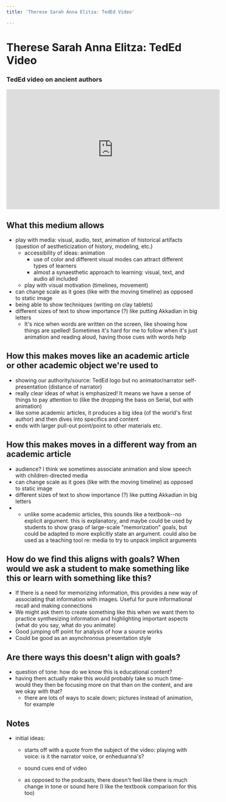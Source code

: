```yaml
---
title: 'Therese Sarah Anna Elitza: TedEd Video'

---
```


# Therese Sarah Anna Elitza: TedEd Video

### TedEd video on ancient authors

<iframe width="560" height="315" src="https://www.youtube.com/embed/XhNw1BhV6sw" title="YouTube video player" frameborder="0" allow="accelerometer; autoplay; clipboard-write; encrypted-media; gyroscope; picture-in-picture" allowfullscreen></iframe>

## What this medium allows
* play with media: visual, audio, text, animation of historical artifacts (question of aestheticization of history, modeling, etc.)
    * accessibility of ideas: animation
        * use of color and different visual modes can attract different types of learners 
        * almost a synaesthetic approach to learning: visual, text, and audio all included
    * play with visual motivation (timelines, movement)
 * can change scale as it goes (like with the moving timeline) as opposed to static image
 *  being able to show techniques (writing on clay tablets)
 *  different sizes of text to show importance (?) like putting Akkadian in big letters
     * It's nice when words are written on the screen, like showing how things are spelled! Sometimes it's hard for me to follow when it's just animation and reading aloud, having those cues with words help

## How this makes moves like an academic article or other academic object we're used to
  * showing our authority/source: TedEd logo but no animator/narrator self-presentation (distance of narrator)
  * really clear ideas of what is emphasized! It means we have a sense of things to pay attention to (like the dropping the bass on Serial, but with animation)
 * like some academic articles, it produces a big idea (of the world's first author) and then dives into specifics and content
 * ends with larger pull-out point/point to other materials etc.
## How this makes moves in a different way from an academic article
  * audience? I think we sometimes associate animation and slow speech with children-directed media
  * can change scale as it goes (like with the moving timeline) as opposed to static image
  * different sizes of text to show importance (?) like putting Akkadian in big letters
  * * unlike some academic articles, this sounds like a textbook--no explicit argument. this is explanatory, and maybe could be used by students to show grasp of large-scale "memorization" goals, but could be adapted to more explicitly state an argument. could also be used as a teaching tool re: media to try to unpack implicit arguments
## How do we find this aligns with goals? When would we ask a student to make something like this or learn with something like this?
* If there is a need for memorizing information, this provides a new way of associating that information with images. Useful for pure informational recall and making connections
* We might ask them to create something like this when we want them to practice synthesizing information and highlighting important aspects (what do you say, what do you animate)
* Good jumping off point for analysis of how a source works
* Could be good as an asynchronous presentation style

## Are there ways this doesn't align with goals?
 * question of tone: how do we know this is educational content?
 * having them actually make this would probably take so much time- would they then be focusing more on that than on the content, and are we okay with that?
     * there are lots of ways to scale down; pictures instead of animation, for example

## Notes
* initial ideas:
    
   
    * starts off with a quote from the subject of the video: playing with voice: is it the narrator voice, or enheduanna's? 
    
   
    
    
    
    * sound cues end of video
    * as opposed to the podcasts, there doesn't feel like there is much change in tone or sound here (I like the textbook comparison for this too)
    

